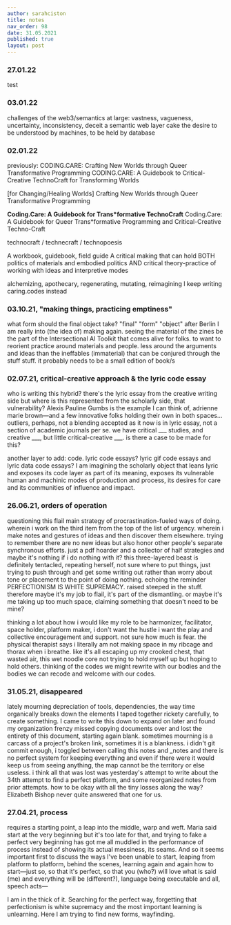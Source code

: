 ```yaml
---
author: sarahciston
title: notes
nav_order: 98
date: 31.05.2021
published: true
layout: post
---
```


### 27.01.22
test

### 03.01.22
challenges of the web3/semantics at large: vastness, vagueness, uncertainty, inconsistency, deceit
a semantic web layer cake
the desire to be understood by machines, to be held by database

### 02.01.22
previously: CODING.CARE: Crafting New Worlds through Queer Transformative Programming
CODING.CARE: A Guidebook to Critical-Creative TechnoCraft for Transforming Worlds

[for Changing/Healing Worlds]
Crafting New Worlds through Queer Transformative Programming 

**Coding.Care: A Guidebook for Trans*formative TechnoCraft**
Coding.Care: A Guidebook for Queer Trans*formative Programming and Critical-Creative Techno-Craft

technocraft / technecraft / technopoesis

A workbook, guidebook, field guide
A critical making that can hold 
BOTH politics of materials and embodied politics
AND critical theory-practice of working with ideas and interpretive modes 

alchemizing, apothecary, regenerating, mutating, reimagining
I keep writing caring.codes instead

### 03.10.21, "making things, practicing emptiness"
what form should the final object take? "final" "form" "object" 
after Berlin I am really into (the idea of) making again. seeing the material of the zines be the part of the Intersectional AI Toolkit that comes alive for folks. to want to reorient practice around materials and people. less around the arguments and ideas than the ineffables (immaterial) that can be conjured through the stuff stuff. it probably needs to be a small edition of book/s  

### 02.07.21, critical-creative approach & the lyric code essay

who is writing this hybrid? there's the lyric essay from the creative writing side but where is this represented from the scholarly side, that vulnerability? Alexis Pauline Gumbs is the example I can think of, adrienne marie brown—and a few innovative folks holding their own in both spaces... outliers, perhaps, not a blending accepted as it now is in lyric essay, not a section of academic journals per se. we have critical \_\_\_ studies, and creative \_\_\_, but little critical-creative \_\_\_. is there a case to be made for this? 

another layer to add: code. lyric code essays? lyric gif code essays and lyric data code essays? I am imagining the scholarly object that leans lyric and exposes its code layer as part of its meaning, exposes its vulnerable human and machinic modes of production and process, its desires for care and its communities of influence and impact.  

### 26.06.21, orders of operation

questioning this flail main strategy of procrastination-fueled ways of doing. wherein i work on the third item from the top of the list of urgency. wherein i make notes and gestures of ideas and then discover them elsewhere. trying to remember there are no new ideas but also honor other people's separate synchronous efforts. just a pdf hoarder and a collector of half strategies and maybe it's nothing if i do nothing with it? this three-layered beast is definitely tentacled, repeating herself, not sure where to put things, just trying to push through and get some writing out rather than worry about tone or placement to the point of doing nothing. echoing the reminder PERFECTIONISM IS WHITE SUPREMACY. raised steeped in the stuff. therefore maybe it's my job to flail, it's part of the dismantling. or maybe it's me taking up too much space, claiming something that doesn't need to be mine? 

thinking a lot about how i would like my role to be harmonizer, facilitator, space holder, platform maker, i don't want the hustle i want the play and collective encouragement and support. not sure how much is fear. the physical therapist says i literally am not making space in my ribcage and thorax when i breathe. like it's all escaping up my crooked chest, that wasted air, this wet noodle core not trying to hold myself up but hoping to hold others. thinking of the codes we might rewrite with our bodies and the bodies we can recode and welcome with our codes. 

### 31.05.21, disappeared

lately mourning depreciation of tools, dependencies, the way time organically breaks down the elements I taped together rickety carefully, to create something. I came to write this down to expand on later and found my organization frenzy missed copying documents over and lost the entirety of this document, starting again blank. sometimes mourning is a  carcass of a project's broken link, sometimes it is a blankness. i didn't git commit enough, i toggled between calling this notes and _notes and there is no perfect system for keeping everything and even if there were it would keep us from seeing anything, the map cannot be the territory or else useless. 
i think all that was lost was yesterday's attempt to write about the 34th attempt to find a perfect platform, and some reorganized notes from prior attempts. how to be okay with all the tiny losses along the way? Elizabeth Bishop never quite answered that one for us.

### 27.04.21, process

requires a starting point, a leap into the middle, warp and weft. Maria said start at the very beginning but it's too late for that, and trying to fake a perfect very beginning has got me all muddled in the performance of process instead of showing its actual messiness, its seams. And so it seems important first to discuss the ways I've been unable to start, leaping from platform to platform, behind the scenes, learning again and again how to start—just so, so that it's perfect, so that you (who?) will love what is said (me) and everything will be (different?), language being executable and all, speech acts—

I am in the thick of it. Searching for the perfect way, forgetting that perfectionism is white supremacy and the most important learning is unlearning. Here I am trying to find new forms, wayfinding.
